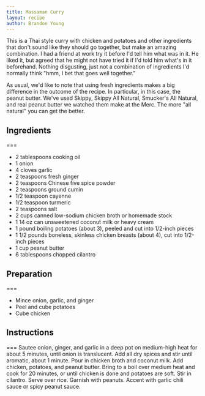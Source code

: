 ```yaml
---
title: Massaman Curry
layout: recipe
author: Brandon Young
---
```

This is a Thai style curry with chicken and potatoes and other ingredients that don't sound like they should go together, but make an amazing combination. I had a friend at work try it before I'd tell him what was in it. He liked it, but agreed that he might not have tried it if I'd told him what's in it beforehand. Nothing disgusting, just not a combination of ingredients I'd normally think "hmm, I bet that goes well together."

As usual, we'd like to note that using fresh ingredients makes a big difference in the outcome of the recipe.  In particular, in this case, the peanut butter.  We've used Skippy, Skippy All Natural, Smucker's All Natural, and real peanut butter we watched them make at the Merc.  The more "all natural" you can get the better.

## Ingredients
===
  * 2 tablespoons cooking oil
  * 1 onion
  * 4 cloves garlic
  * 2 teaspoons fresh ginger
  * 2 teaspoons Chinese five spice powder
  * 2 teaspoons ground cumin
  * 1/2 teaspoon cayenne
  * 1/2 teaspoon turmeric
  * 2 teaspoons salt
  * 2 cups canned low-sodium chicken broth or homemade stock
  * 1 14 oz can unsweetened coconut milk or heavy cream
  * 1 pound boiling potatoes (about 3), peeled and cut into 1/2-inch pieces
  * 1 1/2 pounds boneless, skinless chicken breasts (about 4), cut into 1/2-inch pieces
  * 1 cup peanut butter
  * 6 tablespoons chopped cilantro 

## Preparation
===
  * Mince onion, garlic, and ginger
  * Peel and cube potatoes
  * Cube chicken

## Instructions
===
Sautee onion, ginger, and garlic in a deep pot on medium-high heat for about 5 minutes, until onion is translucent.  Add all dry spices and stir until aromatic, about 1 minute.  Pour in chicken broth and coconut milk.  Add chicken, potatoes, and peanut butter.  Bring to a boil over medium heat and cook for 20 minutes, or until chicken is done and potatoes are soft.  Stir in cilantro.  Serve over rice.  Garnish with peanuts.  Accent with garlic chili sauce or spicy peanut sauce.